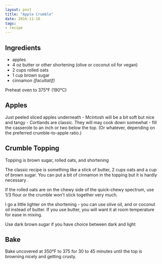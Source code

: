 ```yaml
---
layout: post
title: "Apple Crumble"
date: 2016-11-16
tags:
- recipe
---
```

## Ingredients

- apples
- 4 oz butter or other shortening (olive or coconut oil for vegan)
- 2 cups rolled oats
- 1 cup brown sugar
- cinnamon *(facultatif)*

Preheat oven to 375&deg;F (190&deg;C)

## Apples

Just peeled sliced apples underneath - Mcintosh will be a bit soft but nice and tangy -  Cortlands are classic. They will may cook down somewhat - fill the casserole to an inch or two below the top. (Or whatever, depending on the preferred crumble-to-apple ratio.)

## Crumble Topping

Topping is brown sugar, rolled oats, and shortening

The classic recipe is something like a stick of butter, 2 cups oats and a cup of brown sugar. You can put a bit of cinnamon in the topping but it is hardly necessary . 

If the rolled oats are on the chewy side of the quick-chewy spectrum, use 1/3 flour or the crumble won't stick together very much.

I go a little lighter on the shortening - you can use olive oil, and or coconut oil instead of butter. If you use butter, you will want it at room temperature for ease in mixing.

Use dark brown sugar if you have choice between dark and light

## Bake

Bake uncovered at 350&deg;F to 375 for 30 to 45 minutes until the top is browning nicely and getting crusty.